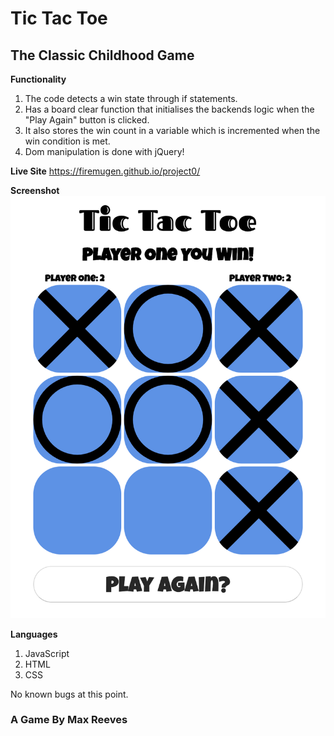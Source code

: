 # Tic Tac Toe
## The Classic Childhood Game

**Functionality**
1. The code detects a win state through if statements.
2. Has a board clear function that initialises the backends logic when the "Play Again" button is clicked.
3. It also stores the win count in a variable which is incremented when the win condition is met.
4. Dom manipulation is done with jQuery!

**Live Site**
https://firemugen.github.io/project0/

**Screenshot**
![Game Screenshot](images/ScreenShot.png)

**Languages**
1. JavaScript
2. HTML
3. CSS

No known bugs at this point. 

### A Game By Max Reeves
